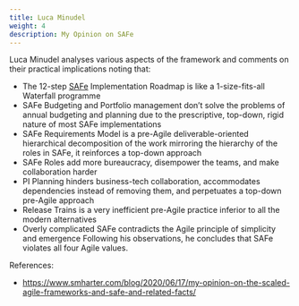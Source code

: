 ```yaml
---
title: Luca Minudel
weight: 4
description: My Opinion on SAFe
---
```


Luca Minudel analyses various aspects of the framework and comments on their practical implications noting that:
- The 12-step [SAFe](https://www.scaledagileframework.com/) Implementation Roadmap is like a 1-size-fits-all Waterfall programme 
- SAFe Budgeting and Portfolio management don’t solve the problems of annual budgeting
  and planning due to the prescriptive, top-down, rigid nature of most SAFe implementations 
- SAFe Requirements Model is a pre-Agile deliverable-oriented hierarchical decomposition 
  of the work mirroring the hierarchy of the roles in SAFe, it reinforces a top-down approach
- SAFe Roles add more bureaucracy, disempower the teams, and make collaboration harder
- PI Planning hinders business-tech collaboration, accommodates dependencies instead of 
  removing them, and perpetuates a top-down pre-Agile approach
- Release Trains is a very inefficient pre-Agile practice inferior to all the modern alternatives
- Overly complicated SAFe contradicts the Agile principle of simplicity and emergence
  Following his observations, he concludes that SAFe violates all four Agile values.

References: 
- https://www.smharter.com/blog/2020/06/17/my-opinion-on-the-scaled-agile-frameworks-and-safe-and-related-facts/ 


